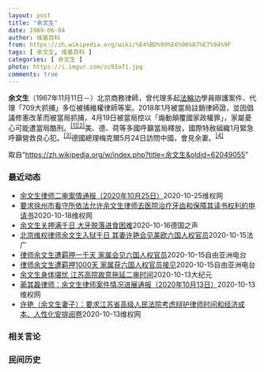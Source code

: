 ```yaml
---
layout: post
title: "余文生"
date: 1989-06-04
author: 维基百科
from: https://zh.wikipedia.org/wiki/%E4%BD%99%E6%96%87%E7%94%9F
tags: [ 余文生, 维基百科 ]
categories: [ 余文生 ]
photo: https://i.imgur.com/zc9Io71.jpg
comments: true
---
```

<div class="mw-parser-output">
<p><b>余文生</b>（1967年11月11日<span class="useeditintro" title="Template:BLP editintro">－</span>）北京商務律師，曾代理多起<a href="/wiki/%E6%B3%95%E8%BC%AA%E5%8A%9F" class="mw-redirect" title="法輪功">法輪功</a>學員辯護案件、代理「709大抓捕」多位被捕維權律師等案。2018年1月被當局註銷律師證，並因倡議修憲改革而被當局抓捕，4月19日被當局控以「煽動顛覆國家政權罪」，家屬憂心可能遭當局酷刑。<sup id="cite_ref-EPO0420_1-0" class="reference"><a href="#cite_note-EPO0420-1">[1]</a></sup><sup id="cite_ref-bbc17_2-0" class="reference"><a href="#cite_note-bbc17-2">[2]</a></sup>美、德、荷等多國呼籲當局釋放，國際特赦組織1月緊急呼籲營救良心犯。<sup id="cite_ref-amnesty_3-0" class="reference"><a href="#cite_note-amnesty-3">[3]</a></sup>德國總理梅克爾5月24日訪問中國，會見余妻。<sup id="cite_ref-4" class="reference"><a href="#cite_note-4">[4]</a></sup>
</p>
</div><noscript><img src="//zh.wikipedia.org/wiki/Special:CentralAutoLogin/start?type=1x1" alt="" title="" width="1" height="1" style="border: none; position: absolute;"></noscript>
<div class="printfooter">取自“<a dir="ltr" href="https://zh.wikipedia.org/w/index.php?title=余文生&amp;oldid=62049055">https://zh.wikipedia.org/w/index.php?title=余文生&amp;oldid=62049055</a>”</div><div id="recent-news"><h3>最近动态</h3><ul><li><a href="https://nodebe4.github.io/waimei/2020-10-25/%E4%BD%99%E6%96%87%E7%94%9F%E5%BE%8B%E5%B8%88%E4%BA%8C%E5%AE%A1%E6%A1%88%E6%83%85%E9%80%9A%E6%8A%A5-2020%E5%B9%B410%E6%9C%8825%E6%97%A5" title="余文生律师二审案情通报（2020年10月25日）—— &nbsp; 2020年6月17日，余文生律师被徐州市中级人民法院，秘密判决，进入二审江苏省高级人民法院，到二审已经超过4个月，至今没有结果，连二审的...">余文生律师二审案情通报（2020年10月25日）</a><time>2020-10-25</time><a class="tag">维权网</a></li>
<li><a href="https://nodebe4.github.io/waimei/2020-10-18/%E8%A6%81%E6%B1%82%E5%BE%90%E5%B7%9E%E5%B8%82%E7%9C%8B%E5%AE%88%E6%89%80%E4%BE%9D%E6%B3%95%E5%85%81%E8%AE%B8%E4%BD%99%E6%96%87%E7%94%9F%E5%BE%8B%E5%B8%88%E5%8E%BB%E5%8C%BB%E9%99%A2%E6%B2%BB%E7%96%97%E7%89%99%E9%BD%BF%E5%92%8C%E4%BF%9D%E9%9A%9C%E5%85%B6%E8%AF%BB%E4%B9%A6%E6%9D%83%E5%88%A9%E7%9A%84%E7%94%B3%E8%AF%B7%E4%B9%A6" title="要求徐州市看守所依法允许余文生律师去医院治疗牙齿和保障其读书权利的申请书—— &nbsp; 徐州市看守所：&nbsp; 申请人：许艳，身份证号：&nbsp;&nbsp; 地址：北京市石景山区八角北路24号楼6单元107室，电话：137...">要求徐州市看守所依法允许余文生律师去医院治疗牙齿和保障其读书权利的申请书</a><time>2020-10-18</time><a class="tag">维权网</a></li>
<li><a href="https://nodebe4.github.io/waimei/2020-10-16/%E4%BD%99%E6%96%87%E7%94%9F%E5%85%B3%E6%8A%BC%E6%BB%A1%E5%8D%83%E6%97%A5-%E5%A4%A7%E7%89%99%E8%84%B1%E8%90%BD%E8%BF%9B%E9%A3%9F%E5%9B%B0%E9%9A%BE" title="余文生关押满千日 大牙脱落进食困难—— William Yang2020-10-16T06:14:36.470Z 中国维权律师余文生10月15日被中国警方关押满1000天。本周他的辩护律师第二次...">余文生关押满千日 大牙脱落进食困难</a><time>2020-10-16</time><a class="tag">德国之声</a></li>
<li><a href="https://nodebe4.github.io/waimei/2020-10-15/%E5%8C%97%E4%BA%AC%E7%BB%B4%E6%9D%83%E5%BE%8B%E5%B8%88%E4%BD%99%E6%96%87%E7%94%9F%E5%85%A5%E7%8B%B1%E5%8D%83%E6%97%A5-%E5%85%B6%E5%A6%BB%E8%AE%B8%E8%89%B3%E4%BC%9A%E8%A7%81%E7%BE%8E%E6%AC%A7%E5%85%AD%E5%9B%BD%E4%BA%BA%E6%9D%83%E5%AE%98%E5%91%98" title="北京维权律师余文生入狱千日 其妻许艳会见美欧六国人权官员—— 15/10/2020 - 20:39 中国维权律师余文生因“煽动颠覆国家政权”罪被判刑4年，他的妻子许艳在本周二会见美国、加拿大、法...">北京维权律师余文生入狱千日 其妻许艳会见美欧六国人权官员</a><time>2020-10-15</time><a class="tag">法广</a></li>
<li><a href="https://nodebe4.github.io/waimei/2020-10-15/%E5%BE%8B%E5%B8%88%E4%BD%99%E6%96%87%E7%94%9F%E9%81%AD%E7%BE%81%E6%8A%BC%E4%B8%80%E5%8D%83%E5%A4%A9-%E5%AE%B6%E5%B1%9E%E4%BC%9A%E8%A7%81%E5%85%AD%E5%9B%BD%E4%BA%BA%E6%9D%83%E5%AE%98%E5%91%98" title="律师余文生遭羁押一千天 家属会见六国人权官员—— &nbsp; 今年10月15日是中国维权律师余文生遭当局羁押第一千天的日子。余文生去年被当局判处四年有期徒刑后，目前健康状况持续恶化，上诉过程也一波三折。...">律师余文生遭羁押一千天   家属会见六国人权官员</a><time>2020-10-15</time><a class="tag">自由亚洲电台</a></li>
<li><a href="https://nodebe4.github.io/waimei/2020-10-15/%E5%BE%8B%E5%B8%88%E4%BD%99%E6%96%87%E7%94%9F%E9%81%AD%E7%BE%81%E6%8A%BC1000%E5%A4%A9-%E5%AE%B6%E5%B1%9E%E8%8E%B7%E5%85%AD%E5%9B%BD%E4%BA%BA%E6%9D%83%E5%AE%98%E5%91%98%E6%8E%A5%E8%A7%81" title="律师余文生遭羁押1000天 家属获六国人权官员接见—— &nbsp; 10月15日，是中国维权律师余文生遭当局羁押第1000天的日子。余文生去年被当局判处4年有期徒刑后，目前健康状况持续恶化，上诉过程也一...">律师余文生遭羁押1000天   家属获六国人权官员接见</a><time>2020-10-15</time><a class="tag">自由亚洲电台</a></li>
<li><a href="https://nodebe4.github.io/waimei/2020-10-13/%E4%BD%99%E6%96%87%E7%94%9F%E8%BA%AB%E4%BD%93%E5%A0%AA%E5%BF%A7-%E6%B1%9F%E8%8B%8F%E9%AB%98%E9%99%A2%E6%95%85%E6%84%8F%E6%8B%96%E5%BB%B6%E4%BA%8C%E5%AE%A1%E6%97%B6%E9%97%B4" title="余文生身体堪忧 江苏高院故意拖延二审时间—— 【大纪元2020年10月13日讯】（大纪元记者洪宁采访报导）中国维权律师余文生被中共秘密判决后提出上诉，案件进入二审阶段，但徐州高院有意拖延时间并刁...">余文生身体堪忧 江苏高院故意拖延二审时间</a><time>2020-10-13</time><a class="tag">大纪元</a></li>
<li><a href="https://nodebe4.github.io/waimei/2020-10-13/%E8%94%BA%E5%85%B6%E7%A3%8A%E5%BE%8B%E5%B8%88-%E4%BD%99%E6%96%87%E7%94%9F%E5%BE%8B%E5%B8%88%E6%A1%88%E4%BB%B6%E6%83%85%E5%86%B5%E8%BF%9B%E5%B1%95%E9%80%9A%E6%8A%A5-2020%E5%B9%B410%E6%9C%8813%E6%97%A5" title="蔺其磊律师：余文生律师案件情况进展通报（2020年10月13日）—— 2020年10月13日上午我们在徐州市看守所会见了余文生律师两个小时，除了简单的谈了二审辩护的问题，大部分时间是对余文生律师...">蔺其磊律师：余文生律师案件情况进展通报（2020年10月13日）</a><time>2020-10-13</time><a class="tag">维权网</a></li>
<li><a href="https://nodebe4.github.io/waimei/2020-10-13/%E8%AE%B8%E8%89%B3-%E4%BD%99%E6%96%87%E7%94%9F%E5%A6%BB%E5%AD%90-%E8%A6%81%E6%B1%82%E6%B1%9F%E8%8B%8F%E7%9C%81%E9%AB%98%E7%BA%A7%E4%BA%BA%E6%B0%91%E6%B3%95%E9%99%A2%E8%80%83%E8%99%91%E8%BE%A9%E6%8A%A4%E5%BE%8B%E5%B8%88%E6%97%B6%E9%97%B4%E5%92%8C%E7%BB%8F%E6%B5%8E%E6%88%90%E6%9C%AC-%E4%BA%BA%E6%80%A7%E5%8C%96%E5%AE%89%E6%8E%92%E9%98%85%E5%8D%B7" title="许艳（余文生妻子）：要求江苏省高级人民法院考虑辩护律师时间和经济成本、人性化安排阅卷—— 卢思位律师，2020年10月12日，在江苏省高级人民法院，复制光盘，法院中午12点至2点下班不让复制，下...">许艳（余文生妻子）：要求江苏省高级人民法院考虑辩护律师时间和经济成本、人性化安排阅卷</a><time>2020-10-13</time><a class="tag">维权网</a></li>
</ul></div><div id="open-opinion"><h3>相关言论</h3><ul></ul></div><div id="mjls-record"><h3>民间历史</h3><ul></ul></div>